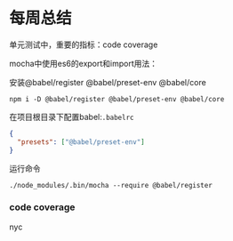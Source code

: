 # 每周总结

单元测试中，重要的指标：code coverage

mocha中使用es6的export和import用法：

安装@babel/register @babel/preset-env @babel/core

```shell
npm i -D @babel/register @babel/preset-env @babel/core
```

在项目根目录下配置babel:`.babelrc`

```json
{
  "presets": ["@babel/preset-env"]
}
```

运行命令

```shell
./node_modules/.bin/mocha --require @babel/register
```



### code coverage

nyc

